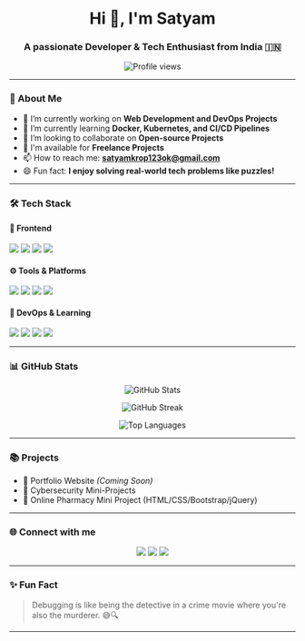 <h1 align="center">Hi 👋, I'm Satyam</h1>
<h3 align="center">A passionate Developer & Tech Enthusiast from India 🇮🇳</h3>

<p align="center">
  <img src="https://komarev.com/ghpvc/?username=satyam5367&label=Profile%20views&color=0e75b6&style=flat" alt="Profile views"/>
</p>

---

### 🚀 About Me

- 🔭 I’m currently working on **Web Development and DevOps Projects**
- 🌱 I’m currently learning **Docker, Kubernetes, and CI/CD Pipelines**
- 👯 I’m looking to collaborate on **Open-source Projects**
- 🤝 I'm available for **Freelance Projects**
- 📫 How to reach me: **satyamkrop123ok@gmail.com**
- 😄 Fun fact: **I enjoy solving real-world tech problems like puzzles!**

---

### 🛠️ Tech Stack

#### 🧱 Frontend
<p>
  <img src="https://img.shields.io/badge/HTML5-E44D26?style=for-the-badge&logo=html5&logoColor=white" />
  <img src="https://img.shields.io/badge/CSS3-1572B6?style=for-the-badge&logo=css3&logoColor=white" />
  <img src="https://img.shields.io/badge/Bootstrap-7952B3?style=for-the-badge&logo=bootstrap&logoColor=white" />
  <img src="https://img.shields.io/badge/JavaScript-F7DF1E?style=for-the-badge&logo=javascript&logoColor=black" />
</p>

#### ⚙️ Tools & Platforms
<p>
  <img src="https://img.shields.io/badge/Git-F05032?style=for-the-badge&logo=git&logoColor=white" />
  <img src="https://img.shields.io/badge/GitHub-181717?style=for-the-badge&logo=github&logoColor=white" />
  <img src="https://img.shields.io/badge/Linux-FCC624?style=for-the-badge&logo=linux&logoColor=black" />
  <img src="https://img.shields.io/badge/VS%20Code-007ACC?style=for-the-badge&logo=visual-studio-code&logoColor=white" />
</p>

#### 🐳 DevOps & Learning
<p>
  <img src="https://img.shields.io/badge/Docker-2496ED?style=for-the-badge&logo=docker&logoColor=white" />
  <img src="https://img.shields.io/badge/Kubernetes-326CE5?style=for-the-badge&logo=kubernetes&logoColor=white" />
  <img src="https://img.shields.io/badge/Prometheus-E6522C?style=for-the-badge&logo=prometheus&logoColor=white" />
  <img src="https://img.shields.io/badge/Grafana-F46800?style=for-the-badge&logo=grafana&logoColor=white" />
</p>

---

### 📊 GitHub Stats

<p align="center">
  <img src="https://github-readme-stats.vercel.app/api?username=satyam5367&show_icons=true&theme=radical&count_private=true" alt="GitHub Stats" />
</p>

<p align="center">
  <img src="https://github-readme-streak-stats.herokuapp.com/?user=satyam5367&theme=radical" alt="GitHub Streak"/>
</p>

<p align="center">
  <img src="https://github-readme-stats.vercel.app/api/top-langs/?username=satyam5367&layout=compact&theme=radical" alt="Top Languages" />
</p>

---

### 📚 Projects

- 🚧 Portfolio Website *(Coming Soon)* 
- 🔐 Cybersecurity Mini-Projects
- 💊 Online Pharmacy Mini Project (HTML/CSS/Bootstrap/jQuery)

---

### 🌐 Connect with me

<p align="center">
  <a href="mailto:satyamkrop123ok@gmail.com"><img src="https://img.shields.io/badge/Gmail-D14836?style=for-the-badge&logo=gmail&logoColor=white"/></a>
  <a href="https://github.com/satyam5367"><img src="https://img.shields.io/badge/GitHub-100000?style=for-the-badge&logo=github&logoColor=white"/></a>
  <a href="https://www.linkedin.com/in/satyam-kumar-894344280"><img src="https://img.shields.io/badge/LinkedIn-0077B5?style=for-the-badge&logo=linkedin&logoColor=white"/></a>
</p>

---

### ✨ Fun Fact

> Debugging is like being the detective in a crime movie where you're also the murderer. 😅🔍

---

